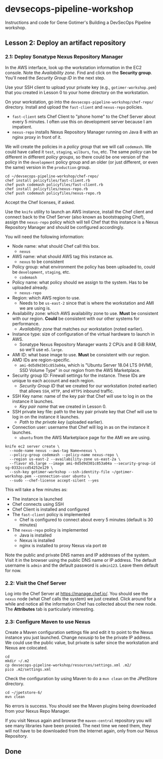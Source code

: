 # devsecops-pipeline-workshop

Instructions and code for Gene Gotimer's Building a DevSecOps Pipeline workshop.

## Lesson 2: Deploy an artifact repository

### 2.1: Deploy Sonatype Nexus Repository Manager

In the AWS interface, look up the workstation information in the EC2 console. Note the *Availability zone*. Find and click on the **Security group**. You'll need the *Security Group ID* in the next step.

Use your SSH client to upload your private key (e.g., `gotimer-workshop.pem`) that you created in Lesson 0 to your home directory on the workstation.

On your workstation, go into the `devsecops-pipeline-workshop/chef-repo/` directory. Install and upload the `fast-client` and `nexus-repo` policies.

* `fast-client` sets Chef Client to "phone home" to the Chef Server about every 5 minutes. I often use this on development server because I am impatient.
* `nexus-repo` installs Nexus Repository Manager running on Java 8 with an nginx proxy in front of it.

We will create the policies in a *policy group* that we will call `codemash`. We could have called it `test`, `staging`, `wilburs`, `foo`, etc. The same *policy* can be different in different *policy groups*, so there could be one version of the policy in the `development` policy group and an older (or just different, or even the same) version in the `production` group.

```shell
cd ~/devsecops-pipeline-workshop/chef-repo/
chef install policyfiles/fast-client.rb
chef push codemash policyfiles/fast-client.rb
chef install policyfiles/nexus-repo.rb
chef push codemash policyfiles/nexus-repo.rb
```

Accept the Chef licenses, if asked.

Use the `knife` utility to launch an AWS instance, install the Chef client and connect back to the Chef Server (also known as bootstrapping Chef), assign the `nexus-repo` policy which will tell Chef that this instance is a Nexus Repository Manager and should be configured accordingly.

You will need the following information:

* Node name: what should Chef call this box.
  * `nexus`
* AWS name: what should AWS tag this instance as.
  * `nexus` to be consistent
* Policy group: what environment the policy has been uploaded to, could be `development`, `staging`, etc.
  * `codemash`
* Policy name: what policy should we assign to the system. Has to be uploaded already.
  * `nexus-repo`
* Region: which AWS region to use.
  * Needs to be `us-east-2` since that is where the workstation and AMI we are using is.
* Availability zone: which AWS availability zone to use. **Must** be consistent with our region. **Could** be consistent with our other systems for performance.
  * *Availability zone* that matches our workstation (noted earlier).
* Instance type: size of configuration of the virtual hardware to launch in AWS.
  * Sonatype Nexus Repository Manager wants 2 CPUs and 8 GiB RAM, so we'll use `m5.large`.
* AMI ID: what base image to use. **Must** be consistent with our region. AMD IDs are region-specific.
  * `ami-0d5d9d301c853a04a`, which is "Ubuntu Server 18.04 LTS (HVM), SSD Volume Type" in our region from the AWS Marketplace.
* Security group ID: Firewall settings for the instance. These IDs are unique to each account and each region.
  * *Security Group ID* that we created for our workstation (noted earlier) that allows `SSH`, `HTTP`, and `HTTPS` inbound traffic.
* SSH Key name: name of the key pair that Chef will use to log in on the instance it launches.
  * *Key pair name* that we created in Lesson 0.
* SSH private key file: path to the key pair private key that Chef will use to log in on the instance it launches.
  * *Path to the private key*  (uploaded earlier).
* Connection user: username that Chef will log in as on the instance it launches.
  * `ubuntu` from the AWS Marketplace page for the AMI we are using.

```shell
knife ec2 server create \
  --node-name nexus --aws-tag Name=nexus \
  --policy-group codemash --policy-name nexus-repo \
  --region us-east-2 --availability-zone us-east-2a \
  --flavor m5.large --image ami-0d5d9d301c853a04a --security-group-id sg-0332cccd54252e129 \
  --ssh-key gotimer-workshop --ssh-identity-file ~/gotimer-workshop.pem --connection-user ubuntu \
  --sudo --chef-license accept-silent --yes
```

This will take a few minutes as:

* The instance is launched
* Chef connects using SSH
* Chef Client is installed and configured
* The `fast-client` policy is implemented
  * Chef is configured to connect about every 5 minutes (default is 30 minutes)
* The `nexus-repo` policy is implemented
  * Java is installed
  * Nexus is installed
  * nginx is installed to proxy Nexus via port `80`

Note the public and private DNS names and IP addresses of the system. Visit it in the browser using the public DNS name or IP address. The default username is `admin` and the default password is `admin123`. Leave them default for now.

### 2.2: Visit the Chef Server

Log into the Chef Server at <https://manage.chef.io/>. You should see the `nexus` node (what Chef calls the system) we just created. Click around for a while and notice all the information Chef has collected about the new node. The **Attributes** tab is particularly interesting.

### 2.3: Configure Maven to use Nexus

Create a Maven configuration settings file and edit it to point to the Nexus instance you just launched. Change *nexusip* to be the private IP address. We could use the public value, but private is safer since the workstation and Nexus are colocated.

```shell
cd
mkdir ~/.m2
cp devsecops-pipeline-workshop/resources/settings.xml .m2/
pico .m2/settings.xml
```

Check the configuration by using Maven to do a `mvn clean` on the JPetStore directory.

```shell
cd ~/jpetstore-6/
mvn clean
```

No errors is success. You should see the Maven plugins being downloaded from your Nexus Repo Manager.

If you visit Nexus again and browse the `maven-central` repository you will see many libraries have been proxied. The next time we need them, they will not have to be downloaded from the Internet again, only from our Nexus Repository.

## Done
